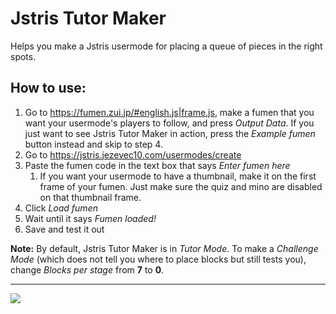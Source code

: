 # Jstris Tutor Maker

Helps you make a Jstris usermode for placing a queue of pieces in the right spots.

## How to use:

<ol>
<li>Go to <a target="_blank" href="https://fumen.zui.jp/#english.js|frame.js">https://fumen.zui.jp/#english.js|frame.js</a>, make a fumen that you want your usermode's players to follow, and press <i>Output Data</i>. If you just want to see Jstris Tutor Maker in action, press the <i>Example fumen</i> button instead and skip to step 4.

<li>Go to <a href="https://jstris.jezevec10.com/usermodes/create">https://jstris.jezevec10.com/usermodes/create</a></li>

<li>Paste the fumen code in the text box that says <i>Enter fumen here</i>
    <ol><li>If you want your usermode to have a thumbnail, make it on the first frame of your fumen. Just make sure the quiz and mino are disabled on that thumbnail frame.</li></ol>
</li>

<li>Click <i>Load fumen</i></li>

<li>Wait until it says <i>Fumen loaded!</i></li>

<li>Save and test it out</li>
</ol>
<b>Note:</b> By default, Jstris Tutor Maker is in <i>Tutor Mode</i>. To make a <i>Challenge Mode</i> (which does not tell you where to place blocks but still tests you), change <i>Blocks per stage</i> from <b>7</b> to <b>0</b>.

<hr>

<img src="https://i.imgur.com/VTmaG2n.png" />
